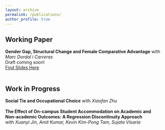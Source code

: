 ```yaml
---
layout: archive
permalink: /publications/
author_profile: true
---
```

## Working Paper
**Gender Gap, Structural Change and Female Comparative Advantage** with *Marc Dordal i Carreras* <br>
Draft coming soon! <br>
[Find Slides Here](https://hkustconnect-my.sharepoint.com/personal/cxiang_connect_ust_hk/_layouts/15/onedrive.aspx?id=%2Fpersonal%2Fcxiang%5Fconnect%5Fust%5Fhk%2FDocuments%2FBrownbag%5FCassie%2D1%2D35%2Epdf&parentview=1) <br>
<br>

## Work in Progress
**Social Tie and Occupational Choice** with *Xiaofan Zhu*
<br>
<br>
**The Effect of On-campus Student Accommodation on Academic and Non-academic Outcomes: A Regression Discontinuity Approach** 
<br>
with *Xuanyi Jin, Amit Kumar, Kevin Kim-Pong Tam, Sujata Visaria*
